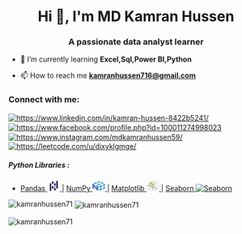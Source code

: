 <h1 align="center">Hi 👋, I'm MD Kamran Hussen</h1>
<h3 align="center">A passionate data analyst learner</h3>

- 🌱 I’m currently learning **Excel,Sql,Power BI,Python**

- 📫 How to reach me **kamranhussen716@gmail.com**

<h3 align="left">Connect with me:</h3>
<p align="left">
<a href="https://linkedin.com/in/https://www.linkedin.com/in/kamran-hussen-8422b5241/" target="blank"><img align="center" src="https://raw.githubusercontent.com/rahuldkjain/github-profile-readme-generator/master/src/images/icons/Social/linked-in-alt.svg" alt="https://www.linkedin.com/in/kamran-hussen-8422b5241/" height="30" width="40" /></a>
<a href="https://fb.com/https://www.facebook.com/profile.php?id=100011274998023" target="blank"><img align="center" src="https://raw.githubusercontent.com/rahuldkjain/github-profile-readme-generator/master/src/images/icons/Social/facebook.svg" alt="https://www.facebook.com/profile.php?id=100011274998023" height="30" width="40" /></a>
<a href="https://instagram.com/https://www.instagram.com/mdkamranhussen59/" target="blank"><img align="center" src="https://raw.githubusercontent.com/rahuldkjain/github-profile-readme-generator/master/src/images/icons/Social/instagram.svg" alt="https://www.instagram.com/mdkamranhussen59/" height="30" width="40" /></a>
<a href="https://www.leetcode.com/https://leetcode.com/u/dixyklgmge/" target="blank"><img align="center" src="https://raw.githubusercontent.com/rahuldkjain/github-profile-readme-generator/master/src/images/icons/Social/leet-code.svg" alt="https://leetcode.com/u/dixyklgmge/" height="30" width="40" /></a>
</p>

##### Python Libraries : 
* <a href="https://github.com/mrankitgupta/Kaggle-Pandas-Solved-Exercises">Pandas</a><a href="https://github.com/mrankitgupta/Kaggle-Pandas-Solved-Exercises" target="_blank" rel="noreferrer"> <img src="https://raw.githubusercontent.com/devicons/devicon/2ae2a900d2f041da66e950e4d48052658d850630/icons/pandas/pandas-original.svg" alt="pandas" width="25" height="20"/> </a> |  <a href="https://numpy.org/">NumPy</a><a href="https://numpy.org/" target="_blank" rel="noreferrer"> <img src="https://raw.githubusercontent.com/mrankitgupta/mrankitgupta/2a582d085b324cff4917325112229027309ecae3/Numpy-logo.svg" alt="numpy" width="25" height="20"/> </a> |  <a href="https://matplotlib.org/">Matplotlib</a><a href="https://matplotlib.org/" target="_blank" rel="noreferrer"> <img src="https://raw.githubusercontent.com/mrankitgupta/mrankitgupta/1331979c3208a15be2c2a6177ffc38ced3d6b434/Matplotlib_icon.svg" alt="matplotlib" width="25" height="20"/> </a> |  <a href="https://seaborn.pydata.org">Seaborn</a><a href="https://seaborn.pydata.org" target="_blank" rel="noreferrer"> <img src="https://seaborn.pydata.org/_images/logo-mark-lightbg.svg" alt="Seaborn" width="25" height="20"/> </a> 

<p><img align="left" src="https://github-readme-stats.vercel.app/api/top-langs?username=kamranhussen71&show_icons=true&locale=en&layout=compact" alt="kamranhussen71" /></p>

<p>&nbsp;<img align="center" src="https://github-readme-stats.vercel.app/api?username=kamranhussen71&show_icons=true&locale=en" alt="kamranhussen71" /></p>

<p><img align="center" src="https://github-readme-streak-stats.herokuapp.com/?user=kamranhussen71&" alt="kamranhussen71" /></p>
